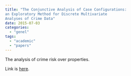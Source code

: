 ```yaml
---
title: "The Conjunctive Analysis of Case Configurations:
an Exploratory Method for Discrete Multivariate
Analyses of Crime Data"
date: 2015-07-03
categories: 
  - "genel"
tags: 
  - "academic"
  - "papers"
---
```


The analysis of crime risk over properties. 

Link is [here](http://engagedscholarship.csuohio.edu/cgi/viewcontent.cgi?article=1041&context=clsoc_crim_facpub).
